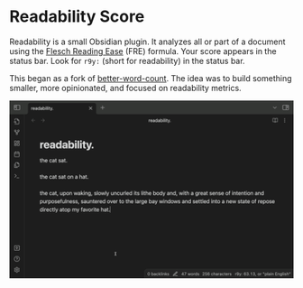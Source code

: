 # Readability Score

Readability is a small Obsidian plugin. It analyzes all or part of a document using the [Flesch Reading Ease](https://en.wikipedia.org/wiki/Flesch%E2%80%93Kincaid_readability_tests#Flesch_reading_ease) (FRE) formula. Your score appears in the status bar. Look for `r9y:` (short for readability) in the status bar.

This began as a fork of [better-word-count](https://github.com/lukeleppan/better-word-count). The idea was to build something smaller, more opinionated, and focused on readability metrics.

![readability-score gif](https://raw.githubusercontent.com/zuchka/obsidian-readability/master/assets/readability-score.gif)

